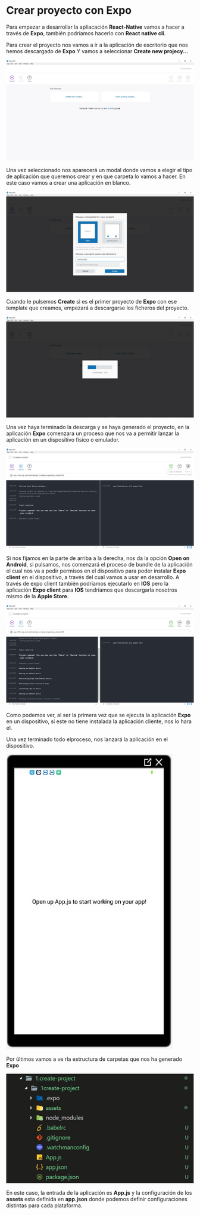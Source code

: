 # Crear proyecto con Expo

Para empezar a desarrollar la apliacación **React-Native** vamos a hacer a través de **Expo**, también podríamos hacerlo con **React native cli**.

Para crear el proyecto nos vamos a ir a la aplicación de escritorio que nos hemos descargado de **Expo** Y vamos a seleccionar **Create new projecy...**

![Crear proyecto](../images/1.create-project/expoCreateProject.JPG)

Una vez seleccionado nos aparecerá un modal donde vamos a elegir el tipo de aplicación que queremos crear y en que carpeta lo vamos a hacer. En este caso vamos a crear una aplicación en blanco.

![Crear proyecto](../images/1.create-project/expoProjectType.JPG)

Cuando le pulsemos **Create** si es el primer proyecto de **Expo** con ese template que creamos, empezará a descargarse los ficheros del proyecto.

![Crear proyecto](../images/1.create-project/creationDownload.JPG)

Una vez haya terminado la descarga y se haya generado el proyecto, en la aplicación **Expo** comenzara un proceso que nos va a permitir lanzar la aplicación en un dispositivo fisico o emulador.

![Crear proyecto](../images/1.create-project/projectStart.JPG)

Si nos fijamos en la parte de arriba a la derecha, nos da la opción **Open on Android**, si pulsamos, nos comenzará el proceso de bundle de la aplicación el cual nos va a pedir permisos en el dispositivo para poder instalar **Expo client** en el dispositivo, a través del cual vamos a usar en desarrollo. A través de expo client también podriamos ejecutarlo en **IOS** pero la aplicación **Expo client** para **IOS** tendriamos que descargarla nosotros mismo de la **Apple Store**.

![Crear proyecto](../images/1.create-project/expoAndroidStart.JPG)

Como podemos ver, al ser la primera vez que se ejecuta la aplicación **Expo** en un dispositivo, si este no tiene instalada la aplicación cliente, nos lo hara el.

Una vez terminado todo elproceso, nos lanzará la aplicación en el dispositivo.

![Crear proyecto](../images/1.create-project/mobilePreview.JPG)

Por últimos vamos a ve rla estructura de carpetas que nos ha generado **Expo**

![Crear proyecto](../images/1.create-project/folderStructure.JPG)

En este caso, la entrada de la aplicación es **App.js** y la configuración de los **assets** esta definida en **app.json** donde podemos definir configuraciones distintas para cada plataforma.
